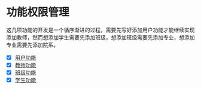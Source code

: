 # 功能权限管理

这几项功能的开发是一个循序渐进的过程，需要先写好添加用户功能才能继续实现添加教师，然而想添加学生需要先添加班级，想添加班级需要先添加专业，想添加专业需要先添加院系。

- [x] [用户功能](./user/)
- [x] [教师功能](./teacher/)
- [x] [班级功能](./class/)
- [x] [学生功能](./student/)
